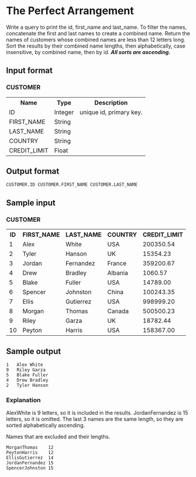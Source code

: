 # The Perfect Arrangement

Write a query to print the id, first_name and last_name. To filter the names, concatenate the first and last names to create a combined name. Return the names of customers whose combined names are less than 12 letters long. Sort the results by their combined name lengths, then alphabetically, case insensitive, by combined name, then by id. ***All sorts are ascending.***



## Input format

### CUSTOMER

<table>
	<tbody>
		<tr>
			<th><strong>Name</strong></th>
			<th><strong>Type</strong></th>
			<th><strong>Description</strong></th>
		</tr>
		<tr>
			<td>ID</td>
			<td>Integer</td>
			<td>unique id, primary key.</td>
		</tr>
		<tr>
			<td>FIRST_NAME</td>
			<td>String</td>
			<td>&nbsp;</td>
		</tr>
		<tr>
			<td>LAST_NAME</td>
			<td>String</td>
			<td>&nbsp;</td>
		</tr>
		<tr>
			<td>COUNTRY</td>
			<td>String</td>
			<td>&nbsp;</td>
		</tr>
		<tr>
			<td>CREDIT_LIMIT</td>
			<td>Float</td>
			<td>&nbsp;</td>
		</tr>
	</tbody>
</table>



## Output format

    CUSTOMER.ID CUSTOMER.FIRST_NAME CUSTOMER.LAST_NAME


## Sample input

### CUSTOMER

<table>
	<tbody>
		<tr>
			<th>ID</th>
			<th>FIRST_NAME</th>
			<th>LAST_NAME</th>
			<th>COUNTRY</th>
			<th>CREDIT_LIMIT</th>
		</tr>
		<tr>
			<td>1</td>
			<td>Alex</td>
			<td>White</td>
			<td>USA</td>
			<td>200350.54</td>
		</tr>
		<tr>
			<td>2</td>
			<td>Tyler</td>
			<td>Hanson</td>
			<td>UK</td>
			<td>15354.23</td>
		</tr>
		<tr>
			<td>3</td>
			<td>Jordan</td>
			<td>Fernandez</td>
			<td>France</td>
			<td>359200.67</td>
		</tr>
		<tr>
			<td>4</td>
			<td>Drew</td>
			<td>Bradley</td>
			<td>Albania</td>
			<td>1060.57</td>
		</tr>
		<tr>
			<td>5</td>
			<td>Blake</td>
			<td>Fuller</td>
			<td>USA</td>
			<td>14789.00</td>
		</tr>
		<tr>
			<td>6</td>
			<td>Spencer</td>
			<td>Johnston</td>
			<td>China</td>
			<td>100243.35</td>
		</tr>
		<tr>
			<td>7</td>
			<td>Ellis</td>
			<td>Gutierrez</td>
			<td>USA</td>
			<td>998999.20</td>
		</tr>
		<tr>
			<td>8</td>
			<td>Morgan</td>
			<td>Thomas</td>
			<td>Canada</td>
			<td>500500.23</td>
		</tr>
		<tr>
			<td>9</td>
			<td>Riley</td>
			<td>Garza</td>
			<td>UK</td>
			<td>18782.44</td>
		</tr>
		<tr>
			<td>10</td>
			<td>Peyton</td>
			<td>Harris</td>
			<td>USA</td>
			<td>158367.00</td>
		</tr>
	</tbody>
</table>

## Sample output

    1	Alex White
    9	Riley Garza
    5	Blake Fuller
    4	Drew Bradley
    2	Tyler Hanson

### Explanation

AlexWhite is 9 letters, so it is included in the results. JordanFernandez is 15 letters, so it is omitted. The last 3 names are the same length, so they are sorted alphabetically ascending.

Names that are excluded and their lengths.

    MorganThomas	12
    PeytonHarris	12
    EllisGutierrez	14
    JordanFernandez	15
    SpencerJohnston	15